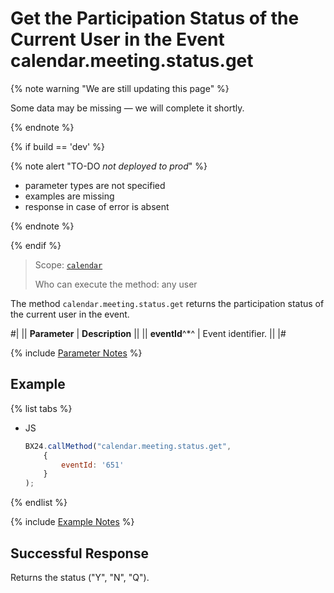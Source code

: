 # Get the Participation Status of the Current User in the Event calendar.meeting.status.get

{% note warning "We are still updating this page" %}

Some data may be missing — we will complete it shortly.

{% endnote %}

{% if build == 'dev' %}

{% note alert "TO-DO _not deployed to prod_" %}

- parameter types are not specified
- examples are missing
- response in case of error is absent

{% endnote %}

{% endif %}

> Scope: [`calendar`](../scopes/permissions.md)
>
> Who can execute the method: any user

The method `calendar.meeting.status.get` returns the participation status of the current user in the event.

#| 
|| **Parameter** | **Description** ||
|| **eventId**^*^ | Event identifier. ||
|#

{% include [Parameter Notes](../../_includes/required.md) %}

## Example

{% list tabs %}

- JS

    ```js
    BX24.callMethod("calendar.meeting.status.get",
        {
            eventId: '651'
        }
    );
    ```

{% endlist %}

{% include [Example Notes](../../_includes/examples.md) %}

## Successful Response

Returns the status ("Y", "N", "Q").